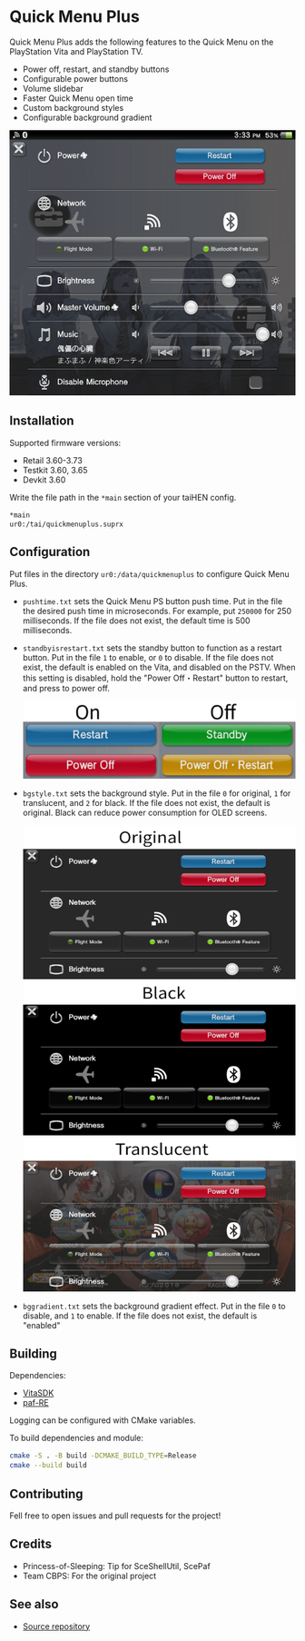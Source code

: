 # Quick Menu Plus

Quick Menu Plus adds the following features to the Quick Menu on the PlayStation Vita and PlayStation TV.

- Power off, restart, and standby buttons
- Configurable power buttons
- Volume slidebar
- Faster Quick Menu open time
- Custom background styles
- Configurable background gradient

![Overall Preview](./imgs/overall-preview.png)

## Installation

Supported firmware versions:

- Retail 3.60-3.73
- Testkit 3.60, 3.65
- Devkit 3.60

Write the file path in the `*main` section of your taiHEN config.

```
*main
ur0:/tai/quickmenuplus.suprx
```

## Configuration

Put files in the directory `ur0:/data/quickmenuplus` to configure Quick Menu Plus.

- `pushtime.txt` sets the Quick Menu PS button push time. Put in the file the desired push time in microseconds. For example, put `250000` for 250 milliseconds. If the file does not exist, the default time is 500 milliseconds.

- `standbyisrestart.txt` sets the standby button to function as a restart button. Put in the file `1` to enable, or `0` to disable. If the file does not exist, the default is enabled on the Vita, and disabled on the PSTV. When this setting is disabled, hold the "Power Off・Restart" button to restart, and press to power off.

    ![Power Preview](./imgs/power-preview.png)

- `bgstyle.txt` sets the background style. Put in the file `0` for original, `1` for translucent, and `2` for black. If the file does not exist, the default is original. Black can reduce power consumption for OLED screens.

    ![Background Style Preview Original](./imgs/bg-preview-og.png)
    ![Background Style Preview Black](./imgs/bg-preview-black.png)
    ![Background Style Preview Translucent](./imgs/bg-preview-translucent.png)

- `bggradient.txt` sets the background gradient effect. Put in the file `0` to disable, and `1` to enable. If the file does not exist, the default is "enabled"

## Building

Dependencies:

- [VitaSDK](https://vitasdk.org)
- [paf-RE](https://github.com/VitaArchive/ScePaf-RE/tree/c-compat)


Logging can be configured with CMake variables.

To build dependencies and module:

```sh
cmake -S . -B build -DCMAKE_BUILD_TYPE=Release
cmake --build build
```

## Contributing

Fell free to open issues and pull requests for the project!

## Credits

- Princess-of-Sleeping: Tip for SceShellUtil, ScePaf
- Team CBPS: For the original project

## See also

<!-- - [Discussion](https://forum.devchroma.nl/index.php/topic,78.0.html) -->
- [Source repository](https://github.com/VitaArchive/QuickMenuPlusMod)
